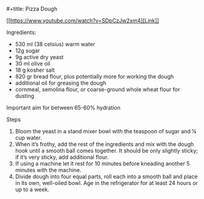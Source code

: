 #+title: Pizza Dough

[[https://www.youtube.com/watch?v=SDpCzJw2xm4][Link]]

Ingredients:
- 530 ml (38 celsius) warm water
- 12g sugar
- 9g active dry yeast
- 30 ml olive oil
- 18 g kosher salt
- 820 gr bread flour, plus potentially more for working the dough
- additional oil for greasing the dough
- cornmeal, semolina flour, or coarse-ground whole wheat flour for dusting

Important aim for between 65-60% hydration

  Steps
  1. Bloom the yeast in a stand mixer bowl with the teaspoon of sugar and ¼ cup water.
  2. When it’s frothy, add the rest of the ingredients and mix with the dough hook until a smooth ball comes together. It should be only slightly sticky; if it’s very sticky, add additional flour.
  3. If using a machine let it rest for 10 minutes before kneading another 5 minutes with the machine.
  4. Divide dough into four equal parts, roll each into a smooth ball and place in its own, well-oiled bowl. Age in the refrigerator for at least 24 hours or up to a week.
